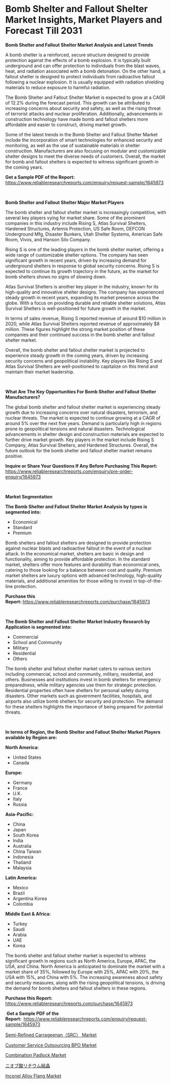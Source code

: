 <p><h1>Bomb Shelter and Fallout Shelter Market Insights, Market Players and Forecast Till 2031</h1></p><p><strong>Bomb Shelter and Fallout Shelter Market Analysis and Latest Trends</strong></p>
<p><p>A bomb shelter is a reinforced, secure structure designed to provide protection against the effects of a bomb explosion. It is typically built underground and can offer protection to individuals from the blast waves, heat, and radiation associated with a bomb detonation. On the other hand, a fallout shelter is designed to protect individuals from radioactive fallout following a nuclear explosion. It is usually equipped with radiation shielding materials to reduce exposure to harmful radiation.</p><p>The Bomb Shelter and Fallout Shelter Market is expected to grow at a CAGR of 12.2% during the forecast period. This growth can be attributed to increasing concerns about security and safety, as well as the rising threat of terrorist attacks and nuclear proliferation. Additionally, advancements in construction technology have made bomb and fallout shelters more affordable and easier to construct, driving market growth.</p><p>Some of the latest trends in the Bomb Shelter and Fallout Shelter Market include the incorporation of smart technologies for enhanced security and monitoring, as well as the use of sustainable materials in shelter construction. Manufacturers are also focusing on modular and customizable shelter designs to meet the diverse needs of customers. Overall, the market for bomb and fallout shelters is expected to witness significant growth in the coming years.</p></p>
<p><strong>Get a Sample PDF of the Report:&nbsp;</strong> <a href="https://www.reliableresearchreports.com/enquiry/request-sample/1645973">https://www.reliableresearchreports.com/enquiry/request-sample/1645973</a></p>
<p>&nbsp;</p>
<p><strong>Bomb Shelter and Fallout Shelter Major Market Players</strong></p>
<p><p>The bomb shelter and fallout shelter market is increasingly competitive, with several key players vying for market share. Some of the prominent companies in this industry include Rising S, Atlas Survival Shelters, Hardened Structures, Artemis Protection, US Safe Room, DEFCON Underground Mfg, Disaster Bunkers, Utah Shelter Systems, American Safe Room, Vivos, and Hanson Silo Company.</p><p>Rising S is one of the leading players in the bomb shelter market, offering a wide range of customizable shelter options. The company has seen significant growth in recent years, driven by increasing demand for underground shelters in response to global security concerns. Rising S is expected to continue its growth trajectory in the future, as the market for bomb shelters shows no signs of slowing down.</p><p>Atlas Survival Shelters is another key player in the industry, known for its high-quality and innovative shelter designs. The company has experienced steady growth in recent years, expanding its market presence across the globe. With a focus on providing durable and reliable shelter solutions, Atlas Survival Shelters is well-positioned for future growth in the market.</p><p>In terms of sales revenue, Rising S reported revenue of around $10 million in 2020, while Atlas Survival Shelters reported revenue of approximately $8 million. These figures highlight the strong market position of these companies and their continued success in the bomb shelter and fallout shelter market.</p><p>Overall, the bomb shelter and fallout shelter market is projected to experience steady growth in the coming years, driven by increasing security concerns and geopolitical instability. Key players like Rising S and Atlas Survival Shelters are well-positioned to capitalize on this trend and maintain their market leadership.</p></p>
<p>&nbsp;</p>
<p><strong>What Are The Key Opportunities For Bomb Shelter and Fallout Shelter Manufacturers?</strong></p>
<p><p>The global bomb shelter and fallout shelter market is experiencing steady growth due to increasing concerns over natural disasters, terrorism, and nuclear threats. The market is expected to continue growing at a CAGR of around 5% over the next five years. Demand is particularly high in regions prone to geopolitical tensions and natural disasters. Technological advancements in shelter design and construction materials are expected to further drive market growth. Key players in the market include Rising S Company, Atlas Survival Shelters, and Hardened Structures. Overall, the future outlook for the bomb shelter and fallout shelter market remains positive.</p></p>
<p><strong>Inquire or Share Your Questions If Any Before Purchasing This Report:</strong> <a href="https://www.reliableresearchreports.com/enquiry/pre-order-enquiry/1645973">https://www.reliableresearchreports.com/enquiry/pre-order-enquiry/1645973</a></p>
<p>&nbsp;</p>
<p><strong>Market Segmentation</strong></p>
<p><strong>The Bomb Shelter and Fallout Shelter Market Analysis by types is segmented into:</strong></p>
<p><ul><li>Economical</li><li>Standard</li><li>Premium</li></ul></p>
<p><p>Bomb shelters and fallout shelters are designed to provide protection against nuclear blasts and radioactive fallout in the event of a nuclear attack. In the economical market, shelters are basic in design and functionality, aiming to provide affordable protection. In the standard market, shelters offer more features and durability than economical ones, catering to those looking for a balance between cost and quality. Premium market shelters are luxury options with advanced technology, high-quality materials, and additional amenities for those willing to invest in top-of-the-line protection.</p></p>
<p><strong>Purchase this Report:&nbsp;</strong><a href="https://www.reliableresearchreports.com/purchase/1645973">https://www.reliableresearchreports.com/purchase/1645973</a></p>
<p>&nbsp;</p>
<p><strong>The Bomb Shelter and Fallout Shelter Market Industry Research by Application is segmented into:</strong></p>
<p><ul><li>Commercial</li><li>School and Community</li><li>Military</li><li>Residential</li><li>Others</li></ul></p>
<p><p>The bomb shelter and fallout shelter market caters to various sectors including commercial, school and community, military, residential, and others. Businesses and institutions invest in bomb shelters for emergency preparedness, while military agencies use them for strategic protection. Residential properties often have shelters for personal safety during disasters. Other markets such as government facilities, hospitals, and airports also utilize bomb shelters for security and protection. The demand for these shelters highlights the importance of being prepared for potential threats.</p></p>
<p>&nbsp;</p>
<p><strong>In terms of Region, the Bomb Shelter and Fallout Shelter Market Players available by Region are:</strong></p>
<p>
    <p> <strong> North America: </strong>
        <ul>
            <li>United States</li>
            <li>Canada</li>
        </ul>
        </p> 
    <p> <strong> Europe: </strong>
        <ul>
            <li>Germany</li>
            <li>France</li>
            <li>U.K.</li>
            <li>Italy</li>
            <li>Russia</li>
        </ul>
        </p> 
    <p> <strong> Asia-Pacific: </strong>
        <ul>
            <li>China</li>
            <li>Japan</li>
            <li>South Korea</li>
            <li>India</li>
            <li>Australia</li>
            <li>China Taiwan</li>
            <li>Indonesia</li>
            <li>Thailand</li>
            <li>Malaysia</li>
        </ul>
        </p> 
    <p> <strong> Latin America: </strong>
        <ul>
            <li>Mexico</li>
            <li>Brazil</li>
            <li>Argentina Korea</li>
            <li>Colombia</li>
        </ul>
        </p> 
    <p> <strong> Middle East & Africa: </strong>
        <ul>
            <li>Turkey</li>
            <li>Saudi</li>
            <li>Arabia</li>
            <li>UAE</li>
            <li>Korea</li>
        </ul>
    </p>
    </p>
<p><p>The bomb shelter and fallout shelter market is expected to witness significant growth in regions such as North America, Europe, APAC, the USA, and China. North America is anticipated to dominate the market with a market share of 35%, followed by Europe with 25%, APAC with 20%, the USA with 15%, and China with 5%. The increasing awareness about safety and security measures, along with the rising geopolitical tensions, is driving the demand for bomb shelters and fallout shelters in these regions.</p></p>
<p><strong>Purchase this Report: </strong><a href="https://www.reliableresearchreports.com/purchase/1645973">https://www.reliableresearchreports.com/purchase/1645973</a></p>
<p>&nbsp;<strong>Get a Sample PDF of the Report:&nbsp;&nbsp;</strong><a href="https://www.reliableresearchreports.com/enquiry/request-sample/1645973">https://www.reliableresearchreports.com/enquiry/request-sample/1645973</a></p>
<p><strong></strong></p>
<p><p><a href="https://forested-sushi-9b0.notion.site/Semi-Refined-Carrageenan-SRC-Market-Research-Report-The-Key-To-Successful-Business-Strategy-Foreca-a5f934c557cc46d2abc3ee64565c47cf">Semi-Refined Carrageenan（SRC） Market</a></p><p><a href="https://issuu.com/reportprime-2/docs/customer-service-outsourcing-bpo-market-size-2030.">Customer Service Outsourcing BPO Market</a></p><p><a href="https://view.publitas.com/reportprime-1/combination-padlock-market-size-reflecting-a-forecast-till-2031-market-by-type-by-application-and-by-geography/">Combination Padlock Market</a></p><p><a href="https://github.com/ycmtqqhvk3273/Market-Research-Report-List-1/blob/main/5773415186153.md">ニオブ酸リチウム結晶</a></p><p><a href="https://summer-dogwood-3e9.notion.site/Inconel-Alloy-Flang-Market-Size-Focuses-on-Market-Dynamics-In-Depth-Analysis-and-Future-Projections-b7386f0ab7ed47bca6a6446eb7cede1e">Inconel Alloy Flang Market</a></p></p>